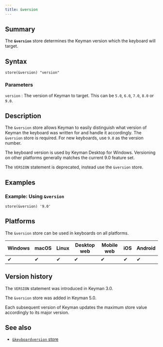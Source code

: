 ```yaml
---
title: &version
---
```

  
## Summary

The **`&version`** store determines the Keyman version which the
keyboard will target.

## Syntax

```
store(&version) "version"
```

### Parameters

`version`
:   The version of Keyman to target. This can be `5.0`, `6.0`, `7.0`,
    `8.0` or `9.0`.

## Description

The `&version` store allows Keyman to easily distinguish what version of
Keyman the keyboard was written for and handle it accordingly. The
`&version` store is required. For new keyboards, use `9.0` as the
version number.

The keyboard version is used by Keyman Desktop for Windows. Versioning
on other platforms generally matches the current 9.0 feature set.

The `VERSION` statement is deprecated, instead use the `&version` store.

## Examples

### Example: Using `&version`

```
store(&version) '9.0'
```

## Platforms

The `&version` store can be used in keyboards on all platforms.

| Windows | macOS | Linux | Desktop web | Mobile web | iOS | Android |
|---------|-------|-------|-------------|------------|-----|---------|
| ✔       | ✔     | ✔     | ✔           | ✔          | ✔   | ✔       |

## Version history

The `VERSION` statement was introduced in Keyman 3.0.

The `&version` store was added in Keyman 5.0.

Each subsequent version of Keyman updates the maximum store value
accordingly to its major version.

## See also

-   [`&keyboardversion` store](keyboardversion.php)
